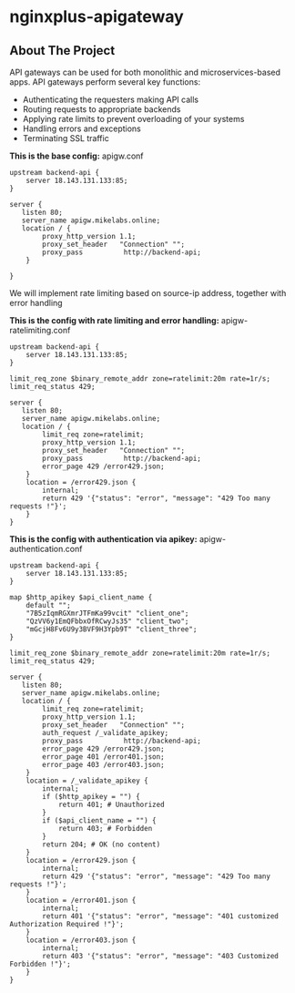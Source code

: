 # nginxplus-apigateway
<!-- ABOUT THE PROJECT -->
## About The Project

API gateways can be used for both monolithic and microservices-based apps. API gateways perform several key functions:

* Authenticating the requesters making API calls
* Routing requests to appropriate backends
* Applying rate limits to prevent overloading of your systems
* Handling errors and exceptions
* Terminating SSL traffic

**This is the base config:** apigw.conf
```nginx
upstream backend-api {
    server 18.143.131.133:85;
}

server {
   listen 80;
   server_name apigw.mikelabs.online;
   location / {
        proxy_http_version 1.1;
        proxy_set_header   "Connection" "";
        proxy_pass          http://backend-api;
    }

}
```
We will implement rate limiting based on source-ip address, together with error handling

**This is the config with rate limiting and error handling:** apigw-ratelimiting.conf
```nginx
upstream backend-api {
    server 18.143.131.133:85;
}

limit_req_zone $binary_remote_addr zone=ratelimit:20m rate=1r/s;
limit_req_status 429;

server {
   listen 80;
   server_name apigw.mikelabs.online;
   location / {
        limit_req zone=ratelimit;
        proxy_http_version 1.1;
        proxy_set_header   "Connection" "";
        proxy_pass          http://backend-api;
        error_page 429 /error429.json;
    }
    location = /error429.json {
        internal;
        return 429 '{"status": "error", "message": "429 Too many requests !"}';
    }
}
```

**This is the config with authentication via apikey:** apigw-authentication.conf
```nginx
upstream backend-api {
    server 18.143.131.133:85;
}

map $http_apikey $api_client_name {
    default "";
    "7B5zIqmRGXmrJTFmKa99vcit" "client_one";
    "QzVV6y1EmQFbbxOfRCwyJs35" "client_two";
    "mGcjH8Fv6U9y3BVF9H3Ypb9T" "client_three";
}

limit_req_zone $binary_remote_addr zone=ratelimit:20m rate=1r/s;
limit_req_status 429;

server {
   listen 80;
   server_name apigw.mikelabs.online;
   location / {
        limit_req zone=ratelimit;
        proxy_http_version 1.1;
        proxy_set_header   "Connection" "";
        auth_request /_validate_apikey;
        proxy_pass          http://backend-api;
        error_page 429 /error429.json;
        error_page 401 /error401.json;
        error_page 403 /error403.json;
    }
    location = /_validate_apikey {
        internal;
        if ($http_apikey = "") {
            return 401; # Unauthorized
        }
        if ($api_client_name = "") {
            return 403; # Forbidden
        }
        return 204; # OK (no content)
    }
    location = /error429.json {
        internal;
        return 429 '{"status": "error", "message": "429 Too many requests !"}';
    }
    location = /error401.json {
        internal;
        return 401 '{"status": "error", "message": "401 customized Authorization Required !"}';
    }
    location = /error403.json {
        internal;
        return 403 '{"status": "error", "message": "403 Customized Forbidden !"}';
    }
}
```
